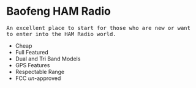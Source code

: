# Baofeng HAM Radio
<tt>
An excellent place to start for those who are new or want to enter into the HAM Radio world. 
</tt></br>

- Cheap
- Full Featured
- Dual and Tri Band Models
- GPS Features
- Respectable Range
- FCC *un*-approved
